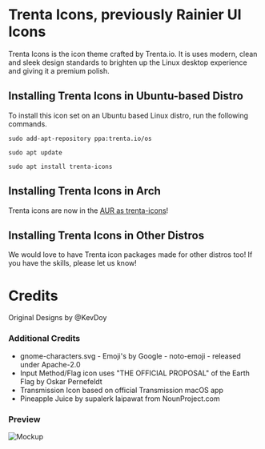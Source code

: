 Trenta Icons, previously Rainier UI Icons
=============

Trenta Icons is the icon theme crafted by Trenta.io. It is uses modern, clean and sleek design standards to brighten up the Linux desktop experience and giving it a premium polish.

## Installing Trenta Icons in Ubuntu-based Distro
To install this icon set on an Ubuntu based Linux distro, run the following commands.

	sudo add-apt-repository ppa:trenta.io/os

	sudo apt update

	sudo apt install trenta-icons

## Installing Trenta Icons in Arch
Trenta icons are now in the [AUR as trenta-icons](https://aur.archlinux.org/packages/trenta-icons)!

## Installing Trenta Icons in Other Distros
We would love to have Trenta icon packages made for other distros too! If you have the skills, please let us know!

# Credits
Original Designs by @KevDoy

### Additional Credits
- gnome-characters.svg - Emoji's by Google - noto-emoji - released under Apache-2.0
- Input Method/Flag icon uses "THE OFFICIAL PROPOSAL" of the Earth Flag by Oskar Pernefeldt
- Transmission Icon based on official Transmission macOS app
- Pineapple Juice by supalerk laipawat from NounProject.com

### Preview
![Mockup](https://trenta.io/screenshots/rainier-ui-icons.jpg)
